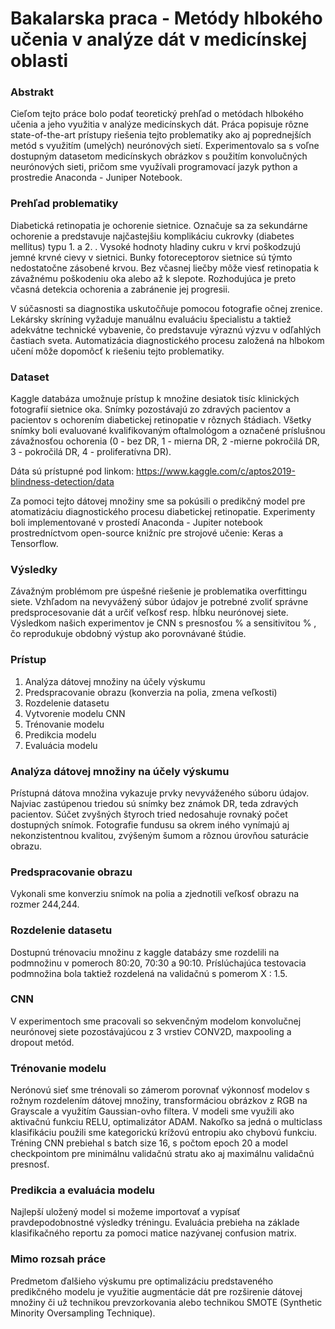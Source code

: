 # Bakalarska praca - Metódy hlbokého učenia v analýze dát v medicínskej oblasti

### Abstrakt ###
Cieľom tejto práce bolo podať teoretický prehľad o metódach hlbokého učenia a jeho využitia v analýze medicínskych dát. Práca popisuje rôzne state-of-the-art prístupy riešenia tejto problematiky ako aj poprednejších metód s využitím (umelých) neurónových sietí. Experimentovalo sa s voľne dostupným datasetom medicínskych obrázkov s použitím konvolučných neurónových sieti, pričom sme využívali programovací jazyk python a prostredie Anaconda - Juniper Notebook.

### Prehľad problematiky ###
Diabetická retinopatia je ochorenie sietnice. Označuje sa za sekundárne ochorenie a predstavuje najčastejšiu komplikáciu cukrovky (diabetes mellitus) typu 1. a 2. . Vysoké hodnoty hladiny cukru v krvi poškodzujú jemné krvné cievy v sietnici. Bunky fotoreceptorov sietnice sú týmto nedostatočne zásobené krvou. Bez včasnej liečby môže viesť retinopatia k závažnému poškodeniu oka alebo až k slepote. Rozhodujúca je preto včasná detekcia ochorenia a zabránenie jej progresii.

V súčasnosti sa diagnostika uskutočňuje pomocou fotografie očnej zrenice. Lekársky skríning vyžaduje manuálnu evaluáciu špecialistu a taktiež adekvátne technické vybavenie, čo predstavuje výraznú výzvu v odľahlých častiach sveta. Automatizácia diagnostického procesu založená na hlbokom učení môže dopomôcť k riešeniu tejto problematiky.

### Dataset ###
Kaggle databáza umožnuje prístup k množine desiatok tisíc klinických fotografií sietnice oka. Snímky pozostávajú zo zdravých pacientov a pacientov s ochorením diabetickej retinopatie v rôznych štádiach. Všetky snímky boli evaluované kvalifikovaným oftalmológom a označené príslušnou závažnosťou ochorenia (0 - bez DR, 1 - mierna DR, 2 -mierne pokročilá DR, 3 - pokročilá DR, 4 - proliferatívna DR). 

Dáta sú prístupné pod linkom: https://www.kaggle.com/c/aptos2019-blindness-detection/data

Za pomoci tejto dátovej množiny sme sa pokúsili o predikčný model pre atomatizáciu diagnostického procesu diabetickej retinopatie. 
Experimenty boli implementované v prostedí Anaconda - Jupiter notebook prostredníctvom open-source knižníc pre strojové učenie: Keras a Tensorflow.


### Výsledky ###
Závažným problémom pre úspešné riešenie je problematika overfittingu siete. Vzhľadom na nevyvážený súbor údajov je potrebné zvoliť správne predsprocesovanie dát a určiť veľkosť resp. hĺbku neurónovej siete. Výsledkom našich experimentov je CNN s presnosťou % a sensitivitou % , čo reprodukuje obdobný výstup ako porovnávané štúdie.   

### Prístup ###
1. Analýza dátovej množiny na účely výskumu
3. Predspracovanie obrazu (konverzia na polia, zmena veľkosti)
4. Rozdelenie datasetu 
5. Vytvorenie modelu CNN 
6. Trénovanie modelu
7. Predikcia modelu
8. Evaluácia modelu

### Analýza dátovej množiny na účely výskumu ###
Prístupná dátova množina vykazuje prvky nevyváženého súboru údajov. Najviac zastúpenou triedou sú snímky bez známok DR, teda zdravých pacientov. Súčet zvyšných štyroch tried nedosahuje rovnaký počet dostupných snímok. Fotografie fundusu sa okrem iného vynímajú aj nekonzistentnou kvalitou, zvýšeným šumom a rôznou úrovňou saturácie obrazu.

### Predspracovanie obrazu ###
Vykonali sme konverziu snímok na polia a zjednotili veľkosť obrazu na rozmer 244,244. 

### Rozdelenie datasetu ###
Dostupnú trénovaciu množinu z kaggle databázy sme rozdelili na podmnožinu v pomeroch 80:20, 70:30 a 90:10.
Príslúchajúca testovacia podmnožina bola taktiež rozdelená na validačnú s pomerom X : 1.5.

### CNN ###
V experimentoch sme pracovali so sekvenčným modelom konvolučnej neurónovej siete pozostávajúcou z 3 vrstiev CONV2D, maxpooling a dropout metód. 

### Trénovanie modelu ###
Nerónovú sieť sme trénovali so zámerom porovnať výkonnosť modelov s rožnym rozdelením dátovej množiny, transformáciou obrázkov z RGB na Grayscale a využitím Gaussian-ovho filtera. V modeli sme využili ako aktivačnú funkciu RELU, optimalizátor ADAM. Nakoľko sa jedná o multiclass klasifikáciu použili sme kategorickú krížovú entropiu ako chybovú funkciu. 
Tréning CNN prebiehal s batch size 16, s počtom epoch 20 a model checkpointom pre minimálnu validačnú stratu ako aj maximálnu validačnú presnosť.

### Predikcia a evaluácia modelu ###
Najlepší uložený model si možeme importovať a vypísať pravdepodobnostné výsledky tréningu. Evaluácia prebieha na základe klasifikačného reportu za pomoci matice nazývanej confusion matrix.

### Mimo rozsah práce ###
Predmetom ďalšieho výskumu pre optimalizáciu predstaveného predikčného modelu je využitie augmentácie dát pre rozširenie dátovej množiny či už technikou prevzorkovania alebo technikou SMOTE (Synthetic Minority Oversampling Technique).
